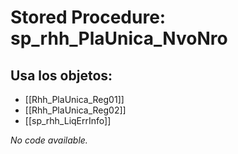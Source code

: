 # Stored Procedure: sp_rhh_PlaUnica_NvoNro

## Usa los objetos:
- [[Rhh_PlaUnica_Reg01]]
- [[Rhh_PlaUnica_Reg02]]
- [[sp_rhh_LiqErrInfo]]

*No code available.*

